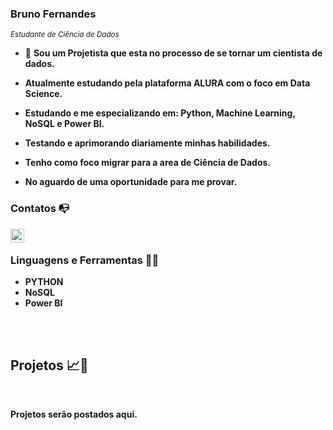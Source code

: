 ### Bruno Fernandes


<sub>*Estudante de Ciência de Dados*</sub>

-  :green_book: **Sou um Projetista que esta no processo de se tornar um cientista de dados.**

-  **Atualmente estudando pela plataforma ALURA com o foco em Data Science.**

-  **Estudando e me especializando em: Python, Machine Learning, NoSQL e Power BI.**

-  **Testando e aprimorando diariamente minhas habilidades.**

-  **Tenho como foco migrar para a area de Ciência de Dados.**

-  **No aguardo de uma oportunidade para me provar.**

### Contatos 📭

[<img align="left"  width="22px" src="https://cdn.jsdelivr.net/npm/simple-icons@3.4.0/icons/linkedin.svg" />](https://www.linkedin.com/in/bruno-fernandes-lopes-a75464138/)

<br />


### Linguagens e Ferramentas 🔨🔧

-  **PYTHON**
-  **NoSQL**
-  **Power BI**


<br />
<br />


## Projetos 📈🤖

<br />

**Projetos serão postados aqui.**  
    
 

